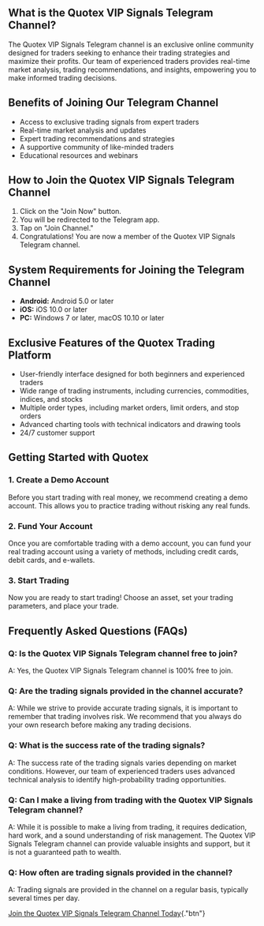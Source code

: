 ## What is the Quotex VIP Signals Telegram Channel?

The Quotex VIP Signals Telegram channel is an exclusive online community
designed for traders seeking to enhance their trading strategies and
maximize their profits. Our team of experienced traders provides
real-time market analysis, trading recommendations, and insights,
empowering you to make informed trading decisions.

## Benefits of Joining Our Telegram Channel

-   Access to exclusive trading signals from expert traders
-   Real-time market analysis and updates
-   Expert trading recommendations and strategies
-   A supportive community of like-minded traders
-   Educational resources and webinars

## How to Join the Quotex VIP Signals Telegram Channel

1.  Click on the "Join Now" button.
2.  You will be redirected to the Telegram app.
3.  Tap on "Join Channel."
4.  Congratulations! You are now a member of the Quotex VIP Signals
    Telegram channel.

## System Requirements for Joining the Telegram Channel

-   **Android:** Android 5.0 or later
-   **iOS:** iOS 10.0 or later
-   **PC:** Windows 7 or later, macOS 10.10 or later

## Exclusive Features of the Quotex Trading Platform

-   User-friendly interface designed for both beginners and experienced
    traders
-   Wide range of trading instruments, including currencies,
    commodities, indices, and stocks
-   Multiple order types, including market orders, limit orders, and
    stop orders
-   Advanced charting tools with technical indicators and drawing tools
-   24/7 customer support

## Getting Started with Quotex

### 1. Create a Demo Account

Before you start trading with real money, we recommend creating a demo
account. This allows you to practice trading without risking any real
funds.

### 2. Fund Your Account

Once you are comfortable trading with a demo account, you can fund your
real trading account using a variety of methods, including credit cards,
debit cards, and e-wallets.

### 3. Start Trading

Now you are ready to start trading! Choose an asset, set your trading
parameters, and place your trade.

## Frequently Asked Questions (FAQs)

### Q: Is the Quotex VIP Signals Telegram channel free to join?

A: Yes, the Quotex VIP Signals Telegram channel is 100% free to join.

### Q: Are the trading signals provided in the channel accurate?

A: While we strive to provide accurate trading signals, it is important
to remember that trading involves risk. We recommend that you always do
your own research before making any trading decisions.

### Q: What is the success rate of the trading signals?

A: The success rate of the trading signals varies depending on market
conditions. However, our team of experienced traders uses advanced
technical analysis to identify high-probability trading opportunities.

### Q: Can I make a living from trading with the Quotex VIP Signals Telegram channel?

A: While it is possible to make a living from trading, it requires
dedication, hard work, and a sound understanding of risk management. The
Quotex VIP Signals Telegram channel can provide valuable insights and
support, but it is not a guaranteed path to wealth.

### Q: How often are trading signals provided in the channel?

A: Trading signals are provided in the channel on a regular basis,
typically several times per day.

[Join the Quotex VIP Signals Telegram Channel
Today](\%22https://traff.sbs/brokerqxsignup\%22){."btn"}

